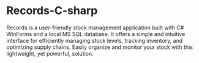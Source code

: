 # Records-C-sharp
Records is a user-friendly stock management application built with C# WinForms and a local MS SQL database. It offers a simple and intuitive interface for efficiently managing stock levels, tracking inventory, and optimizing supply chains. Easily organize and monitor your stock with this lightweight, yet powerful, solution.
